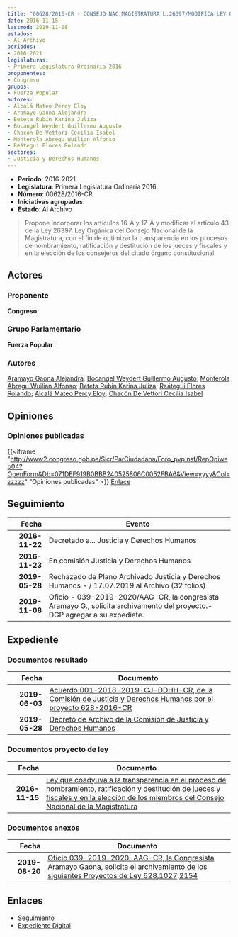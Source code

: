 ```yaml
---
title: "00628/2016-CR - CONSEJO NAC.MAGISTRATURA L.26397/MODIFICA LEY ORGÁNICA DEL..."
date: 2016-11-15
lastmod: 2019-11-08
estados:
- Al Archivo
periodos:
- 2016-2021
legislaturas:
- Primera Legislatura Ordinaria 2016
proponentes:
- Congreso
grupos:
- Fuerza Popular
autores:
- Alcalá Mateo Percy Eloy
- Aramayo Gaona Alejandra
- Beteta Rubín Karina Juliza
- Bocangel Weydert Guillermo Augusto
- Chacón De Vettori Cecilia Isabel
- Monterola Abregu Wuilian Alfonso
- Reátegui Flores Rolando
sectores:
- Justicia y Derechos Humanos
---
```

- **Periodo**: 2016-2021
- **Legislatura**: Primera Legislatura Ordinaria 2016
- **Número**: 00628/2016-CR
- **Iniciativas agrupadas**: 
- **Estado**: Al Archivo

> Propone incorporar los artículos 16-A y 17-A y modificar el artículo 43 de la Ley 26397, Ley Orgánica del Consejo Nacional de la Magistratura, con el fin de optimizar la transparencia en los procesos de nombramiento, ratificación y destitución de los jueces y fiscales y en la elección de los consejeros del citado órgano constitucional.


## Actores

### Proponente

**Congreso**

### Grupo Parlamentario

**Fuerza Popular**

### Autores

[Aramayo Gaona Alejandra](mailto:mailto:maramayo@congreso.gob.pe); [Bocangel Weydert Guillermo Augusto](mailto:mailto:gbocangel@congreso.gob.pe); [Monterola Abregu Wuilian Alfonso](mailto:mailto:wmonterola@congreso.gob.pe); [Beteta Rubín Karina Juliza](mailto:mailto:kbeteta@congreso.gob.pe); [Reátegui Flores Rolando](mailto:mailto:rreategui@congreso.gob.pe); [Alcalá Mateo Percy Eloy](mailto:mailto:palcala@congreso.gob.pe); [Chacón De Vettori Cecilia Isabel](mailto:mailto:cchacon@congreso.gob.pe)

## Opiniones

### Opiniones publicadas

{{<iframe "http://www2.congreso.gob.pe/Sicr/ParCiudadana/Foro_pvp.nsf/RepOpiweb04?OpenForm&Db=071DEF919B0BBB240525806C0052FBA6&View=yyyy&Col=zzzzz" "Opiniones publicadas" >}}
[Enlace](http://www2.congreso.gob.pe/Sicr/ParCiudadana/Foro_pvp.nsf/RepOpiweb04?OpenForm&Db=071DEF919B0BBB240525806C0052FBA6&View=yyyy&Col=zzzzz)


## Seguimiento

| Fecha | Evento |
|------:|--------|
| **2016-11-22** | Decretado a... Justicia y Derechos Humanos |
| **2016-11-23** | En comisión Justicia y Derechos Humanos |
| **2019-05-28** | Rechazado de Plano Archivado Justicia y Derechos Humanos - / 17.07.2019 al Archivo (32 folios) |
| **2019-11-08** | Oficio - 039-2019-2020/AAG-CR, la congresista Aramayo G., solicita archivamento del proyecto.-DGP agregar a su expediete. |

## Expediente

### Documentos resultado

| Fecha | Documento |
|------:|-----------|
| **2019-06-03** | [Acuerdo 001-2018-2019-CJ-DDHH-CR, de la Comisión de Justicia y Derechos Humanos por el proyecto 628-2016-CR](http://www.leyes.congreso.gob.pe/Documentos/2016_2021/Decretos/Archivamiento/DA0040620190603.pdf) |
| **2019-05-28** | [Decreto de Archivo de la Comisión de Justicia y Derechos Humanos](http://www.leyes.congreso.gob.pe/Documentos/2016_2021/Decretos/Archivamiento/DA0040620190528.pdf) |

### Documentos proyecto de ley

| Fecha | Documento |
|------:|-----------|
| **2016-11-15** | [Ley que coadyuva a la transparencia en el proceso de nombramiento, ratificación y destitución de jueces y fiscales y en la elección de los miembros del Consejo Nacional de la Magistratura](http://www.leyes.congreso.gob.pe/Documentos/2016_2021/Proyectos_de_Ley_y_de_Resoluciones_Legislativas/PL0062820161115.pdf) |

### Documentos anexos

| Fecha | Documento |
|------:|-----------|
| **2019-08-20** | [Oficio 039-2019-2020-AAG-CR, la Congresista Aramayo Gaona, solicita el archivamiento de los siguientes Proyectos de Ley 628,1027,2154](http://www.leyes.congreso.gob.pe/Documentos/2016_2021/Oficios/Congresistas/OFICIO-039-2019-2020-AAG-CR.pdf) |

## Enlaces

- [Seguimiento](http://www2.congreso.gob.pe/Sicr/TraDocEstProc/CLProLey2016.nsf/f7fff46988ca05b1052578e100829cc7/fcf910f8f90a87d20525806c008044a8?OpenDocument)
- [Expediente Digital](http://www2.congreso.gob.pe/Sicr/TraDocEstProc/Expvirt_2011.nsf/visbusqptramdoc1621/00628?opendocument)

